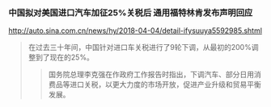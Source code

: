 ### 中国拟对美国进口汽车加征25%关税后 通用福特林肯发布声明回应
http://auto.sina.com.cn/news/hy/2018-04-04/detail-ifysuuya5592985.shtml
>在过去三十年间，中国针对进口车关税进行了9轮下调，从最初的200%调整到了现在的25%。
>>国务院总理李克强在作政府工作报告时指出，下调汽车、部分日用消费品等进口关税，以更大力度的市场开放，促进产业升级和贸易平衡发展。